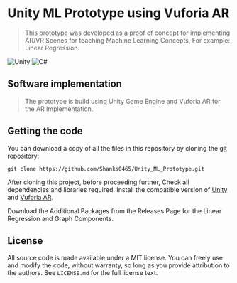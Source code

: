 # Unity ML Prototype using Vuforia AR


> This prototype was developed as a proof of concept for implementing AR/VR Scenes for teaching Machine Learning Concepts, For example: Linear Regression.

![Unity](https://img.shields.io/badge/unity-%23000000.svg?style=for-the-badge&logo=unity&logoColor=white)
![C#](https://img.shields.io/badge/c%23-%23239120.svg?style=for-the-badge&logo=c-sharp&logoColor=white)


## Software implementation

> The prototype is build using Unity Game Engine and Vuforia AR for the AR Implementation.

## Getting the code

You can download a copy of all the files in this repository by cloning the
[git](https://git-scm.com/) repository:

    git clone https://github.com/Shanks0465/Unity_ML_Prototype.git

After cloning this project, before proceeding further, Check all dependencies and libraries required. Install the compatible version of [Unity](https://unity.com/) and [Vuforia AR](https://developer.vuforia.com/downloads/sdk).

Download the Additional Packages from the Releases Page for the Linear Regression and Graph Components.

## License

All source code is made available under a MIT license. You can freely
use and modify the code, without warranty, so long as you provide attribution
to the authors. See `LICENSE.md` for the full license text.